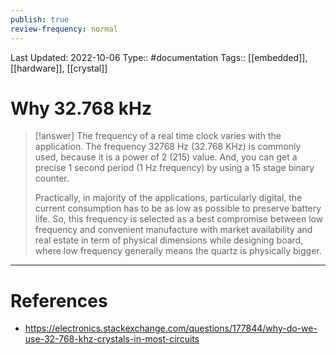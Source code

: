 ```yaml
---
publish: true
review-frequency: normal
---
```

Last Updated: 2022-10-06
Type:: #documentation 
Tags:: [[embedded]], [[hardware]], [[crystal]]

# Why 32.768 kHz

> [!answer]
> The frequency of a real time clock varies with the application. The frequency 32768 Hz (32.768 KHz) is commonly used, because it is a power of 2 (215) value. And, you can get a precise 1 second period (1 Hz frequency) by using a 15 stage binary counter.
> 
> Practically, in majority of the applications, particularly digital, the current consumption has to be as low as possible to preserve battery life. So, this frequency is selected as a best compromise between low frequency and convenient manufacture with market availability and real estate in term of physical dimensions while designing board, where low frequency generally means the quartz is physically bigger.

---
# References
- https://electronics.stackexchange.com/questions/177844/why-do-we-use-32-768-khz-crystals-in-most-circuits